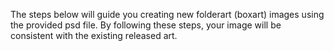 The steps below will guide you creating new folderart (boxart) images using the provided psd file.
By following these steps, your image will be consistent with the existing released art.
